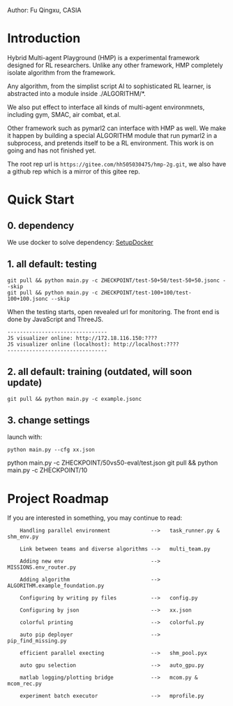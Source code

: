 Author: Fu Qingxu, CASIA
# Introduction
Hybrid Multi-agent Playground (HMP) is a experimental framework designed for RL researchers.
Unlike any other framework, 
HMP completely isolate algorithm from the framework.

Any algorithm, from the simplist script AI to sophisticated RL learner,
is abstracted into a module inside ./ALGORITHM/*.

We also put effect to interface all kinds of multi-agent environmnets,
including gym, SMAC, air combat, et.al.

Other framework such as pymarl2 can interface with HMP as well.
We make it happen by building a special ALGORITHM module that 
run pymarl2 in a subprocess, and pretends itself to be a RL environment.
This work is on going and has not finished yet.

The root rep url is ```https://gitee.com/hh505030475/hmp-2g.git```,
we also have a github rep which is a mirror of this gitee rep. 

# Quick Start

## 0. dependency
We use docker to solve dependency: 
[SetupDocker](./SetupDocker.md)


## 1. all default: testing
```
git pull && python main.py -c ZHECKPOINT/test-50+50/test-50+50.jsonc --skip
git pull && python main.py -c ZHECKPOINT/test-100+100/test-100+100.jsonc --skip
```
When the testing starts, open revealed url for monitoring. The front end is done by JavaScript and ThreeJS.
```
--------------------------------
JS visualizer online: http://172.18.116.150:????
JS visualizer online (localhost): http://localhost:????
--------------------------------
```
## 2. all default: training (outdated, will soon update)

```
git pull && python main.py -c example.jsonc
```


## 3. change settings

launch with: 
```
python main.py --cfg xx.json
```

python main.py -c ZHECKPOINT/50vs50-eval/test.json
git pull && python main.py -c ZHECKPOINT/10

# Project Roadmap
If you are interested in something, you may continue to read:
```
    Handling parallel environment             -->   task_runner.py & shm_env.py

    Link between teams and diverse algorithms -->   multi_team.py

    Adding new env                            -->   MISSIONS.env_router.py

    Adding algorithm                          -->   ALGORITHM.example_foundation.py

    Configuring by writing py files           -->   config.py

    Configuring by json                       -->   xx.json

    colorful printing                         -->   colorful.py

    auto pip deployer                         -->   pip_find_missing.py

    efficient parallel execting               -->   shm_pool.pyx

    auto gpu selection                        -->   auto_gpu.py

    matlab logging/plotting bridge            -->   mcom.py & mcom_rec.py

    experiment batch executor                 -->   mprofile.py
```

